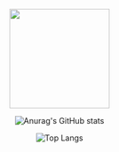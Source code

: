 

<div align=center>
  
 <img src="https://media3.giphy.com/media/l378kTUpHZjgxs5Hi/giphy.gif" width=180></img>
  
![Anurag's GitHub stats](https://github-readme-stats.vercel.app/api?username=lucasmmassa&theme=dracula&show_icons=true)

![Top Langs](https://github-readme-stats.vercel.app/api/top-langs/?username=mffdsp&theme=dracula&langs_count=10&layout=compact)


</div>
